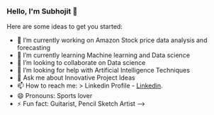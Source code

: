 ### Hello, I'm Subhojit 👋

Here are some ideas to get you started:

- 🔭 I’m currently working on Amazon Stock price data analysis and forecasting
- 🌱 I’m currently learning Machine learning and Data science
- 👯 I’m looking to collaborate on Data science
- 🤔 I’m looking for help with Artificial Intelligence Techniques
- 💬 Ask me about Innovative Project Ideas
- 📫 How to reach me: > Linkedin Profile - [Linkedin](https://www.linkedin.com/in/subhojit-kayal-334881137/).
- 😄 Pronouns: Sports lover
- ⚡ Fun fact: Guitarist, Pencil Sketch Artist
-->
